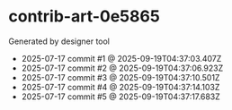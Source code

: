 # contrib-art-0e5865
Generated by designer tool
- 2025-07-17 commit #1 @ 2025-09-19T04:37:03.407Z
- 2025-07-17 commit #2 @ 2025-09-19T04:37:06.923Z
- 2025-07-17 commit #3 @ 2025-09-19T04:37:10.501Z
- 2025-07-17 commit #4 @ 2025-09-19T04:37:14.103Z
- 2025-07-17 commit #5 @ 2025-09-19T04:37:17.683Z
